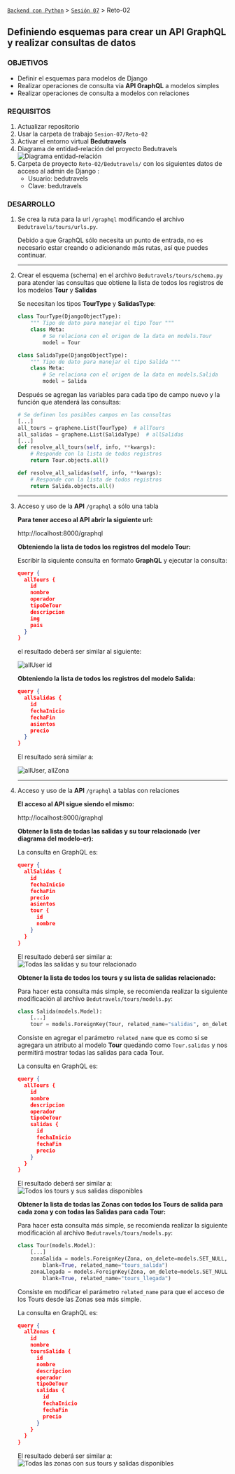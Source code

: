 [`Backend con Python`](../../Readme.md) > [`Sesión 07`](../Readme.md) > Reto-02
## Definiendo esquemas para crear un API GraphQL y realizar consultas de datos

### OBJETIVOS
- Definir el esquemas para modelos de Django
- Realizar operaciones de consulta vía __API GraphQL__ a modelos simples
- Realizar operaciones de consulta a modelos con relaciones

### REQUISITOS
1. Actualizar repositorio
1. Usar la carpeta de trabajo `Sesion-07/Reto-02`
1. Activar el entorno virtual __Bedutravels__
1. Diagrama de entidad-relación del proyecto Bedutravels
   ![Diagrama entidad-relación](assets/bedutravels-modelo-er.png)
1. Carpeta de proyecto `Reto-02/Bedutravels/` con los siguientes datos de acceso al admin de Django :
   - Usuario: bedutravels
   - Clave: bedutravels

### DESARROLLO
1. Se crea la ruta para la url `/graphql` modificando el archivo `Bedutravels/tours/urls.py`.

   Debido a que GraphQL sólo necesita un punto de entrada, no es necesario estar creando o adicionando más rutas, así que puedes continuar.
   ***

1. Crear el esquema (schema) en el archivo `Bedutravels/tours/schema.py` para atender las consultas que obtiene la lista de todos los registros de los modelos __Tour__ y __Salidas__

   Se necesitan los tipos __TourType__ y __SalidasType__:

   ```python
   class TourType(DjangoObjectType):
       """ Tipo de dato para manejar el tipo Tour """
       class Meta:
           # Se relaciona con el origen de la data en models.Tour
           model = Tour

   class SalidaType(DjangoObjectType):
       """ Tipo de dato para manejar el tipo Salida """
       class Meta:
           # Se relaciona con el origen de la data en models.Salida
           model = Salida
   ```

   Después se agregan las variables para cada tipo de campo nuevo y la función que atenderá las consultas:

   ```python
   # Se definen los posibles campos en las consultas
   [...]
   all_tours = graphene.List(TourType)  # allTours
   all_salidas = graphene.List(SalidaType)  # allSalidas
   [...]
   def resolve_all_tours(self, info, **kwargs):
       # Responde con la lista de todos registros
       return Tour.objects.all()

   def resolve_all_salidas(self, info, **kwargs):
       # Responde con la lista de todos registros
       return Salida.objects.all()
   ```
   ***

1. Acceso y uso de la __API__ `/graphql` a sólo una tabla

   __Para tener acceso al API abrir la siguiente url:__

   http://localhost:8000/graphql

   __Obteniendo la lista de todos los registros del modelo Tour:__

   Escribir la siquiente consulta en formato __GraphQL__ y ejecutar la consulta:

   ```json
   query {
     allTours {
       id
       nombre
       operador
       tipoDeTour
       descripcion
       img
       pais
     }
   }   
   ```
   el resultado deberá ser similar al siguiente:

   ![allUser id](assets/api-graphql-01.png)

   __Obteniendo la lista de todos los registros del modelo Salida:__

   ```json
   query {
     allSalidas {
       id
       fechaInicio
       fechaFin
       asientos
       precio
     }
   }   
   ```
   El resultado será similar a:

   ![allUser, allZona](assets/api-graphql-02.png)
   ***

1. Acceso y uso de la __API__ `/graphql` a tablas con relaciones

   __El acceso al API sigue siendo el mismo:__

   http://localhost:8000/graphql

   __Obtener la lista de todas las salidas y su tour relacionado (ver diagrama del modelo-er):__

   La consulta en GraphQL es:

   ```json
   query {
     allSalidas {
       id
       fechaInicio
       fechaFin
       precio
       asientos
       tour {
         id
         nombre
       }
     }
   }   
   ```
   El resultado deberá ser similar a:
   ![Todas las salidas y su tour relacionado](assets/api-graphql-03.png)

   __Obtener la lista de todos los tours y su lista de salidas relacionado:__

   Para hacer esta consulta más simple, se recomienda realizar la siguiente modificación al archivo `Bedutravels/tours/models.py`:

   ```python
   class Salida(models.Model):
       [...]
       tour = models.ForeignKey(Tour, related_name="salidas", on_delete=models.CASCADE)
   ```
   Consiste en agregar el parámetro `related_name` que es como si se agregara un atributo al modelo __Tour__ quedando como `Tour.salidas` y nos permitirá mostrar todas las salidas para cada Tour.

   La consulta en GraphQL es:

   ```json
   query {
     allTours {
       id
       nombre
       descripcion
       operador
       tipoDeTour
       salidas {
         id
         fechaInicio
         fechaFin
         precio
       }
     }
   }   
   ```
   El resultado deberá ser similar a:
   ![Todos los tours y sus salidas disponibles](assets/api-graphql-04.png)

   __Obtener la lista de todas las Zonas con todos los Tours de salida para cada zona y con todas las Salidas para cada Tour:__

   Para hacer esta consulta más simple, se recomienda realizar la siguiente modificación al archivo `Bedutravels/tours/models.py`:

   ```python
   class Tour(models.Model):
       [...]
       zonaSalida = models.ForeignKey(Zona, on_delete=models.SET_NULL, null=True,
           blank=True, related_name="tours_salida")
       zonaLlegada = models.ForeignKey(Zona, on_delete=models.SET_NULL, null=True,
           blank=True, related_name="tours_llegada")
   ```
   Consiste en modificar el parámetro `related_name` para que el acceso de los Tours desde las Zonas sea más simple.

   La consulta en GraphQL es:

   ```json
   query {
     allZonas {
       id
       nombre
       toursSalida {
         id
         nombre
         descripcion
         operador
         tipoDeTour
         salidas {
           id
           fechaInicio
           fechaFin
           precio
         }
       }
     }
   }   
   ```
   El resultado deberá ser similar a:
   ![Todas las zonas con sus tours y salidas disponibles](assets/api-graphql-05.png)
